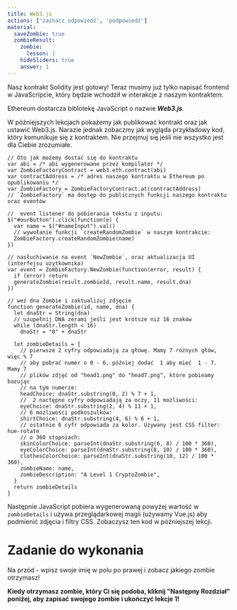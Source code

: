 ```yaml
---
title: Web3.js
actions: ['zaznacz odpowiedź', 'podpowiedź']
material:
  saveZombie: true
  zombieResult:
    zombie:
      lesson: 1
    hideSliders: true
    answer: 1
---
```


Nasz kontrakt Solidity jest gotowy! Teraz musimy już tylko napisać frontend w JavaScripcie, który będzie wchodził w interakcje z naszym kontraktem.

Ethereum dostarcza biblotekę JavaScript o nazwie ***Web3.js***.


W późniejszych lekcjach pokażemy jak publikować kontrakt oraz jak ustawić Web3.js. Narazie jednak zobaczmy jak wygląda przykładowy kod, który komunikuje się z kontraktem.
Nie przejmuj się jeśli nie wszystko jest dla Ciebie zrozumiałe.

```
// Oto jak możemy dostać się do kontraktu
var abi = /* abi wygenerowane przez kompilator */
var ZombieFactoryContract = web3.eth.contract(abi)
var contractAddress = /* adres naszego kontraktu w Ethereum po opublikowaniu */
var ZombieFactory = ZombieFactoryContract.at(contractAddress)
// `ZombieFactory` ma dostęp do publicznych funkcji naszego kontraktu oraz eventów

//  event listener do pobierania tekstu z inputu:
$("#ourButton").click(function(e) {
  var name = $("#nameInput").val()
  // wywołanie funkcji `createRandomZombie` w naszym kontrakcie:
  ZombieFactory.createRandomZombie(name)
})

// nasłuchiwanie na event `NewZombie`, oraz aktualizacja UI (interfejsu użytkownika)
var event = ZombieFactory.NewZombie(function(error, result) {
  if (error) return
  generateZombie(result.zombieId, result.name, result.dna)
})

// weź dna Zombie i zaktualizuj zdjęcie
function generateZombie(id, name, dna) {
  let dnaStr = String(dna)
  // uzupełnij DNA zerami jeśli jest krótsze niż 16 znaków
  while (dnaStr.length < 16)
    dnaStr = "0" + dnaStr

  let zombieDetails = {
    // pierwsze 2 cyfry odpowiadają za głowę. Mamy 7 różnych głów, więc % 7
    // aby pobrać numer o 0 - 6, później dodać  1 aby mieć  1 - 7. Mamy 7
    // plików zdjęć od "head1.png" do "head7.png", które pobieamy bazując 
    // na tym numerze:
    headChoice: dnaStr.substring(0, 2) % 7 + 1,
    //  2 nactępne cyfry odpowiadają za oczy, 11 możliwości:
    eyeChoice: dnaStr.substring(2, 4) % 11 + 1,
    // 6 możliwości podkoszulków:
    shirtChoice: dnaStr.substring(4, 6) % 6 + 1,
    // ostatnie 6 cyfr odpowiada za kolor. Używany jest CSS filter: hue-rotate
    // o 360 stopniach:
    skinColorChoice: parseInt(dnaStr.substring(6, 8) / 100 * 360),
    eyeColorChoice: parseInt(dnaStr.substring(8, 10) / 100 * 360),
    clothesColorChoice: parseInt(dnaStr.substring(10, 12) / 100 * 360),
    zombieName: name,
    zombieDescription: "A Level 1 CryptoZombie",
  }
  return zombieDetails
}
```

Następnie JavaScript pobiera wygenerowaną powyżej wartość w `zombieDetails` i używa przeglądarkowej magii (używamy Vue.js) aby podmienić zdjęcia i filtry CSS. Zobaczysz ten kod w późniejszej lekcji.

# Zadanie do wykonania

Na przód - wpisz swoje imię w polu po prawej i zobacz jakiego zombie otrzymasz!

**Kiedy otrzymasz zombie, który Ci się podoba, kliknij "Następny Rozdział" poniżej, aby zapisać swojego zombie i ukończyć lekcje 1!**
